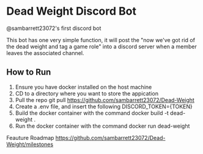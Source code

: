 # Dead Weight Discord Bot 

@sambarrett23072's first discord bot

This bot has one very simple function, it will post the "now we've got rid of the dead weight and tag a game role" into a discord server when a member leaves the associated channel.

## How to Run
1. Ensure you have docker installed on the host machine 
2. CD to a directory where you want to store the appication 
3. Pull the repo git pull https://github.com/sambarrett23072/Dead-Weight
4. Create a .env file, and insert the following DISCORD_TOKEN={TOKEN}
5. Build the docker container with the command docker build -t dead-weight .
6. Run the docker container with the command docker run dead-weight

Feauture Roadmap 
https://github.com/sambarrett23072/Dead-Weight/milestones